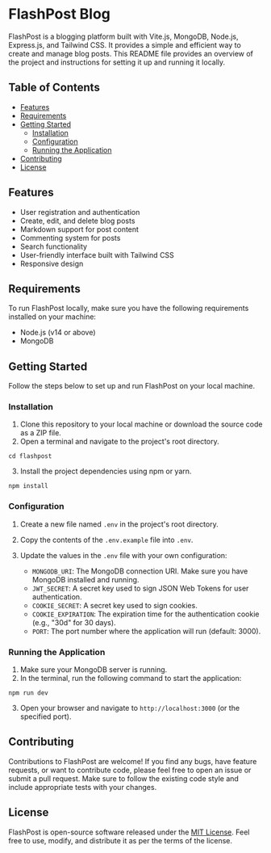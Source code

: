 # FlashPost Blog

FlashPost is a blogging platform built with Vite.js, MongoDB, Node.js, Express.js, and Tailwind CSS. It provides a simple and efficient way to create and manage blog posts. This README file provides an overview of the project and instructions for setting it up and running it locally.

## Table of Contents
- [Features](#features)
- [Requirements](#requirements)
- [Getting Started](#getting-started)
  - [Installation](#installation)
  - [Configuration](#configuration)
  - [Running the Application](#running-the-application)
- [Contributing](#contributing)
- [License](#license)

## Features
- User registration and authentication
- Create, edit, and delete blog posts
- Markdown support for post content
- Commenting system for posts
- Search functionality
- User-friendly interface built with Tailwind CSS
- Responsive design

## Requirements
To run FlashPost locally, make sure you have the following requirements installed on your machine:

- Node.js (v14 or above)
- MongoDB

## Getting Started
Follow the steps below to set up and run FlashPost on your local machine.

### Installation
1. Clone this repository to your local machine or download the source code as a ZIP file.
2. Open a terminal and navigate to the project's root directory.

```shell
cd flashpost
```

3. Install the project dependencies using npm or yarn.

```shell
npm install
```

### Configuration
1. Create a new file named `.env` in the project's root directory.
2. Copy the contents of the `.env.example` file into `.env`.
3. Update the values in the `.env` file with your own configuration:

   - `MONGODB_URI`: The MongoDB connection URI. Make sure you have MongoDB installed and running.
   - `JWT_SECRET`: A secret key used to sign JSON Web Tokens for user authentication.
   - `COOKIE_SECRET`: A secret key used to sign cookies.
   - `COOKIE_EXPIRATION`: The expiration time for the authentication cookie (e.g., "30d" for 30 days).
   - `PORT`: The port number where the application will run (default: 3000).

### Running the Application
1. Make sure your MongoDB server is running.
2. In the terminal, run the following command to start the application:

```shell
npm run dev
```

3. Open your browser and navigate to `http://localhost:3000` (or the specified port).

## Contributing
Contributions to FlashPost are welcome! If you find any bugs, have feature requests, or want to contribute code, please feel free to open an issue or submit a pull request. Make sure to follow the existing code style and include appropriate tests with your changes.

## License
FlashPost is open-source software released under the [MIT License](https://opensource.org/licenses/MIT). Feel free to use, modify, and distribute it as per the terms of the license.